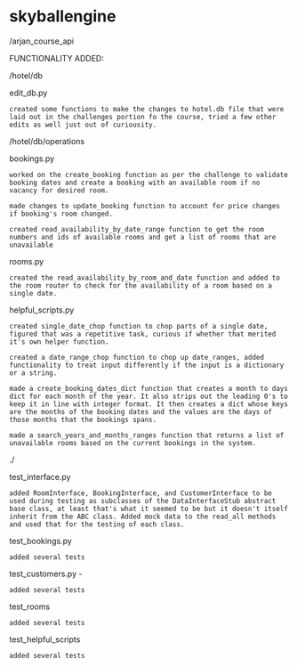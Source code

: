 # skyballengine

/arjan_course_api


FUNCTIONALITY ADDED:



/hotel/db

edit_db.py 

    created some functions to make the changes to hotel.db file that were laid out in the challenges portion fo the course, tried a few other edits as well just out of curiousity.


/hotel/db/operations

bookings.py 

    worked on the create_booking function as per the challenge to validate booking dates and create a booking with an available room if no vacancy for desired room.
            
    made changes to update_booking function to account for price changes if booking's room changed.

    created read_availability_by_date_range function to get the room numbers and ids of available rooms and get a list of rooms that are unavailable


rooms.py 
    
    created the read_availability_by_room_and_date function and added to the room router to check for the availability of a room based on a single date.


helpful_scripts.py

    created single_date_chop function to chop parts of a single date, figured that was a repetitive task, curious if whether that merited it's own helper function.

    created a date_range_chop function to chop up date_ranges, added functionality to treat input differently if the input is a dictionary or a string.

    made a create_booking_dates_dict function that creates a month to days dict for each month of the year. It also strips out the leading 0's to keep it in line with integer format. It then creates a dict whose keys are the months of the booking dates and the values are the days of those months that the bookings spans.

    made a search_years_and_months_ranges function that returns a list of unavailable rooms based on the current bookings in the system.



./

test_interface.py

    added RoomInterface, BookingInterface, and CustomerInterface to be used during testing as subclasses of the DataInterfaceStub abstract base class, at least that's what it seemed to be but it doesn't itself inherit from the ABC class. Added mock data to the read_all methods and used that for the testing of each class.


test_bookings.py

    added several tests 


test_customers.py -

    added several tests


test_rooms

    added several tests


test_helpful_scripts

    added several tests
